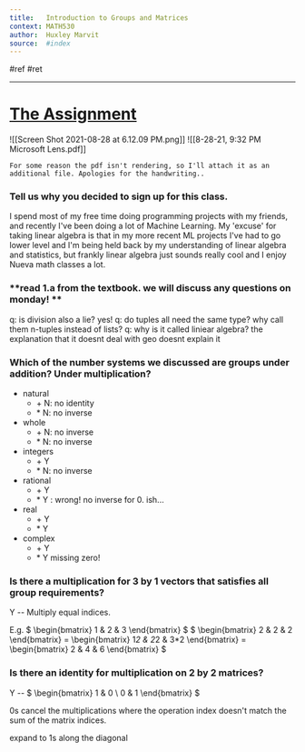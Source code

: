```yaml
---
title:   Introduction to Groups and Matrices
context: MATH530
author:  Huxley Marvit
source:  #index
---
```


#ref #ret 

---


# [The Assignment](https://nuevaschool.instructure.com/courses/3718/assignments/61005)

![[Screen Shot 2021-08-28 at 6.12.09 PM.png]]
![[8-28-21, 9:32 PM Microsoft Lens.pdf]]

```ad-comment 
For some reason the pdf isn't rendering, so I'll attach it as an additional file. Apologies for the handwriting..
```

### **Tell us why you decided to sign up for this class.**

I spend most of my free time doing programming projects with my friends, and recently I've been doing a lot of Machine Learning. My 'excuse' for taking linear algebra is that in my more recent ML projects I've had to go lower level and I'm being held back by my understanding of linear algebra and statistics, but frankly linear algebra just sounds really cool and I enjoy Nueva math classes a lot.

###  **read 1.a from the textbook. we will discuss any questions on monday! **

q: is division also a lie? yes!
q: do tuples all need the same type? why call them n-tuples instead of lists?
q: why is it called liniear algebra? the explanation that it doesnt deal with geo doesnt explain it 



### **Which of the number systems we discussed are groups under addition? Under multiplication?**

- natural
	- \+ N: no identity
	- \* N: no inverse
- whole
	- \+ N: no inverse
	- \* N: no inverse
- integers
	- \+ Y
	- \* N: no inverse
- rational
	- \+ Y
	- \* Y : wrong! no inverse for 0. ish...
- real 
	- \+ Y
	- \* Y
- complex
	- \+ Y
	- \* Y
missing zero!


### **Is there a multiplication for 3 by 1 vectors that satisfies all group requirements?**
Y -- Multiply equal indices. 

E.g.   $
\begin{bmatrix} 1 & 2 & 3 \end{bmatrix} 
$ $
\begin{bmatrix} 2 & 2 & 2 \end{bmatrix} = \begin{bmatrix} 1*2 & 2*2 & 3*2 \end{bmatrix} = \begin{bmatrix} 2 & 4 & 6 \end{bmatrix}
$


### **Is there an identity for multiplication on 2 by 2 matrices?**

Y --  $
\begin{bmatrix} 1 & 0 \\ 0 & 1  \end{bmatrix} 
$ 

0s cancel the multiplications where the operation index doesn't match the sum of the matrix indices.

expand to 1s along the diagonal






